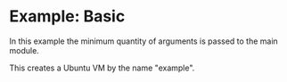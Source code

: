 # Example: Basic

In this example the minimum quantity of arguments is passed to the main module.

This creates a Ubuntu VM by the name "example".

